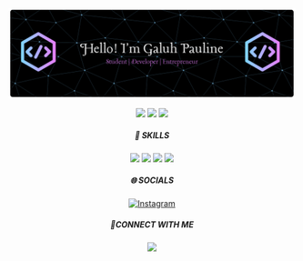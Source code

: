 ![Galuh pauline](img/github-header-banner%20(7).png)

<div align="center">

  <img src="https://media.giphy.com/media/v1.Y2lkPTc5MGI3NjExMnNjdTVuaG5xaDIwdzJ5a2t3b3oxYnpkMWx0aWp0ZHcxczFvYmw2OSZlcD12MV9naWZzX3NlYXJjaCZjdD1n/hVEBWRInEvNOEVS18i/giphy.gif" width="800"/>

  <img src="https://media1.giphy.com/media/v1.Y2lkPTc5MGI3NjExMmdwbDVwd3BreGNycXZzbGR5NHVnNXltbDdrdG1ib2s0MDNweGZlcSZlcD12MV9pbnRlcm5hbF9naWZfYnlfaWQmY3Q9Zw/dDwicM3uFUqfC/giphy.gif" width="800"/>

  <img src="https://media2.giphy.com/media/v1.Y2lkPTc5MGI3NjExd2lsOWxhazk4b2M4MjFiYmx0b3RlZWsyaGZsODczcHhleWFqZTJyOSZlcD12MV9pbnRlcm5hbF9naWZfYnlfaWQmY3Q9Zw/3oriNVDssjmXssUk1O/giphy.gif" width="800"/>

</div>




<div style="text-align:center;">

##### 🌟 SKILLS
<img src="https://img.shields.io/badge/C%2B%2B-00599C?style=for-the-badge&logo=c%2B%2B&logoColor=white">

<img src="https://img.shields.io/badge/HTML5-E34F26?style=for-the-badge&logo=html5&logoColor=white">

<img src="https://img.shields.io/badge/PostgreSQL-green?style=for-the-badge">

<img src="https://img.shields.io/badge/Adobe%20Illustrator-FF9A00?style=for-the-badge&logo=adobe%20illustrator&logoColor=white">


##### 🌐 SOCIALS

[![Instagram](https://img.shields.io/badge/Instagram-E4405F?style=for-the-badge&logo=instagram&logoColor=white)](https://www.instagram.com/gpaulngrh/?utm_source=qr&r=nametag)



##### 🤝CONNECT WITH ME

[<img src="https://img.shields.io/badge/WhatsApp-25D366?style=for-the-badge&logo=WhatsApp&logoColor=white">](https://wa.me/6282320084121)

</div>















